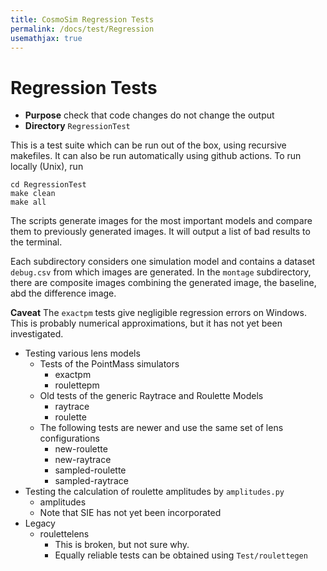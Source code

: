 ```yaml
---
title: CosmoSim Regression Tests
permalink: /docs/test/Regression
usemathjax: true
---
```


# Regression Tests

+ **Purpose** check that code changes do not change the output
+ **Directory** `RegressionTest`

This is a test suite which can be run out of the box,
using recursive makefiles.
It can also be run automatically using github actions.
To run locally (Unix), run

```
cd RegressionTest
make clean
make all
```

The scripts generate images for the most important models and 
compare them to previously generated images.
It will output a list of bad results to the terminal.

Each subdirectory considers one simulation model and contains a
dataset `debug.csv` from which images are generated.
In the `montage` subdirectory, there are composite images combining
the generated image, the baseline, abd the difference image.


**Caveat**  The `exactpm` tests give negligible regression errors
on Windows.  This is probably numerical approximations, but it has
not yet been investigated.


+ Testing various lens models
    + Tests of the PointMass simulators
        + exactpm 
        + roulettepm 
    + Old tests of the generic Raytrace and Roulette Models
        + raytrace 
        + roulette 
    + The following tests are newer and use the same set of lens configurations
        + new-roulette 
        + new-raytrace 
        + sampled-roulette 
        + sampled-raytrace 
+ Testing the calculation of roulette amplitudes by `amplitudes.py`
    + amplitudes 
    + Note that SIE has not yet been incorporated
+ Legacy 
    + roulettelens
        + This is broken, but not sure why.
        + Equally reliable tests can be obtained using `Test/roulettegen`

